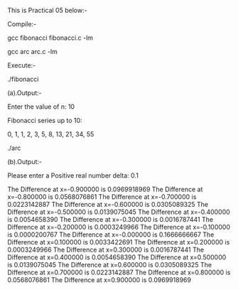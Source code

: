 This is Practical 05 below:-

Compile:-

gcc fibonacci fibonacci.c -lm

gcc arc arc.c -lm

Execute:-

./fibonacci

(a).Output:-

Enter the value of n: 10

Fibonacci series up to 10:

0, 1, 1, 2, 3, 5, 8, 13, 21, 34, 55

./arc

(b).Output:-

Please enter a Positive real number delta: 0.1

The Difference at x=-0.900000 is 0.0969918969
The Difference at x=-0.800000 is 0.0568076861
The Difference at x=-0.700000 is 0.0223142887
The Difference at x=-0.600000 is 0.0305089325
The Difference at x=-0.500000 is 0.0139075045
The Difference at x=-0.400000 is 0.0054658390
The Difference at x=-0.300000 is 0.0016787441
The Difference at x=-0.200000 is 0.0003249966
The Difference at x=-0.100000 is 0.0000200767
The Difference at x=-0.000000 is 0.1666666667
The Difference at x=0.100000 is 0.0033422691
The Difference at x=0.200000 is 0.0003249966
The Difference at x=0.300000 is 0.0016787441
The Difference at x=0.400000 is 0.0054658390
The Difference at x=0.500000 is 0.0139075045
The Difference at x=0.600000 is 0.0305089325
The Difference at x=0.700000 is 0.0223142887
The Difference at x=0.800000 is 0.0568076861
The Difference at x=0.900000 is 0.0969918969
